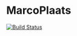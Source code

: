 # MarcoPlaats
[![Build Status](http://marcoplaats.maarten.co.uk:8111/buildStatus/icon?job=Production)](http://marcoplaats.maarten.co.uk:8111/job/Production/)